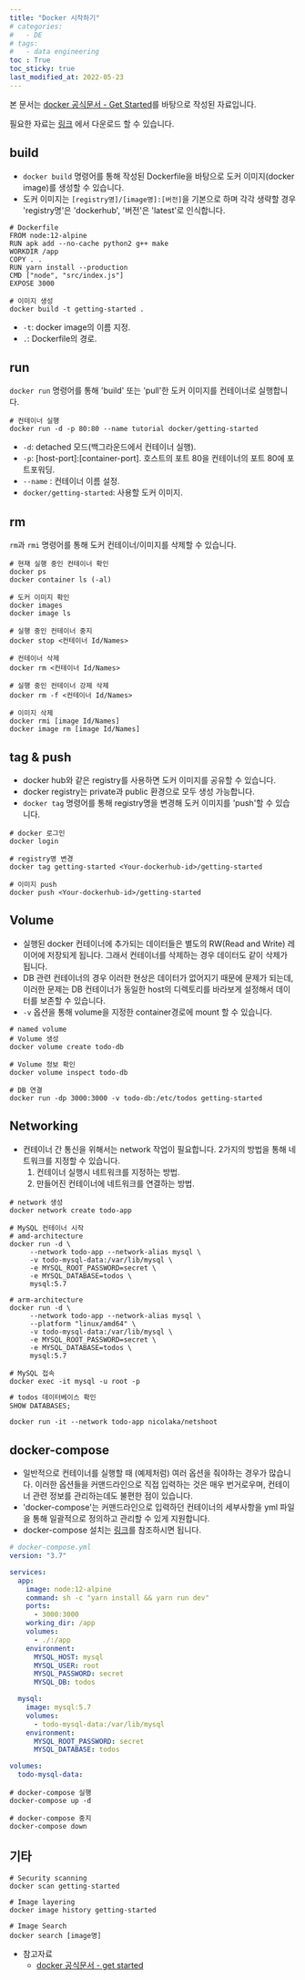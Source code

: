 ```yaml
---
title: "Docker 시작하기"
# categories:
#   - DE
# tags:
#   - data engineering
toc : True
toc_sticky: true
last_modified_at: 2022-05-23
---
```


본 문서는 [docker 공식문서 - Get Started](https://docs.docker.com/get-started/)를 바탕으로 작성된 자료입니다.

필요한 자료는 [링크](https://github.com/docker/getting-started/tree/master/app) 에서 다운로드 할 수 있습니다.

## build
* `docker build` 명령어를 통해 작성된 Dockerfile을 바탕으로 도커 이미지(docker image)를 생성할 수 있습니다. 
* 도커 이미지는 `[registry명]/[image명]:[버전]`을 기본으로 하며 각각 생략할 경우 'registry명'은 'dockerhub', '버전'은 'latest'로 인식합니다.

```docker
# Dockerfile
FROM node:12-alpine
RUN apk add --no-cache python2 g++ make
WORKDIR /app
COPY . .
RUN yarn install --production
CMD ["node", "src/index.js"]
EXPOSE 3000
```

```docker
# 이미지 생성
docker build -t getting-started .
```
* `-t`: docker image의 이름 지정.
*  `.`: Dockerfile의 경로.

## run
`docker run` 명령어를 통해 'build' 또는 'pull'한 도커 이미지를 컨테이너로 실행합니다.
```docker
# 컨테이너 실행
docker run -d -p 80:80 --name tutorial docker/getting-started
```
* `-d`: detached 모드(백그라운드에서 컨테이너 실행).
* `-p`: [host-port]:[container-port]. 호스트의 포트 80을 컨테이너의 포트 80에 포트포워딩.
* `--name` : 컨테이너 이름 설정.
* `docker/getting-started`: 사용할 도커 이미지.

## rm
`rm`과 `rmi` 명령어를 통해 도커 컨테이너/이미지를 삭제할 수 있습니다.
```docker
# 현재 실행 중인 컨테이너 확인
docker ps
docker container ls (-al)

# 도커 이미지 확인
docker images
docker image ls 

# 실행 중인 컨테이너 중지
docker stop <컨테이너 Id/Names>

# 컨테이너 삭제
docker rm <컨테이너 Id/Names>

# 실행 중인 컨테이너 강제 삭제
docker rm -f <컨테이너 Id/Names>

# 이미지 삭제
docker rmi [image Id/Names]
docker image rm [image Id/Names]
```

## tag & push
* docker hub와 같은 registry를 사용하면 도커 이미지를 공유할 수 있습니다. 
* docker registry는 private과 public 환경으로 모두 생성 가능합니다.
* `docker tag` 명령어를 통해 registry명을 변경해 도커 이미지를 'push'할 수 있습니다.

```docker
# docker 로그인
docker login

# registry명 변경
docker tag getting-started <Your-dockerhub-id>/getting-started

# 이미지 push
docker push <Your-dockerhub-id>/getting-started
```

## Volume
* 실행된 docker 컨테이너에 추가되는 데이터들은 별도의 RW(Read and Write) 레이어에 저장되게 됩니다. 그래서 컨테이너를 삭제하는 경우 데이터도 같이 삭제가 됩니다. 
* DB 관련 컨테이너의 경우 이러한 현상은 데이터가 없어지기 때문에 문제가 되는데, 이러한 문제는 DB 컨테이너가 동일한 host의 디렉토리를 바라보게 설정해서 데이터를 보존할 수 있습니다. 
* `-v` 옵션을 통해 volume을 지정한 container경로에 mount 할 수 있습니다.

```docker
# named volume
# Volume 생성
docker volume create todo-db

# Volume 정보 확인
docker volume inspect todo-db

# DB 연결
docker run -dp 3000:3000 -v todo-db:/etc/todos getting-started
```

## Networking
* 컨테이너 간 통신을 위해서는 network 작업이 필요합니다. 2가지의 방법을 통해 네트워크를 지정할 수 있습니다.
  1. 컨테이너 실행시 네트워크를 지정하는 방법.
  2. 만들어진 컨테이너에 네트워크를 연결하는 방법.

```docker
# network 생성
docker network create todo-app

# MySQL 컨테이너 시작
# amd-architecture
docker run -d \
     --network todo-app --network-alias mysql \
     -v todo-mysql-data:/var/lib/mysql \
     -e MYSQL_ROOT_PASSWORD=secret \
     -e MYSQL_DATABASE=todos \
     mysql:5.7

# arm-architecture
docker run -d \
     --network todo-app --network-alias mysql \
     --platform "linux/amd64" \
     -v todo-mysql-data:/var/lib/mysql \
     -e MYSQL_ROOT_PASSWORD=secret \
     -e MYSQL_DATABASE=todos \
     mysql:5.7

# MySQL 접속
docker exec -it mysql -u root -p
```

```sql
# todos 데이터베이스 확인
SHOW DATABASES;
```

```docker
docker run -it --network todo-app nicolaka/netshoot
```

## docker-compose
* 일반적으로 컨테이너를 실행할 때 (예제처럼) 여러 옵션을 줘야하는 경우가 많습니다. 이러한 옵션들을 커맨드라인으로 직접 입력하는 것은 매우 번거로우며, 컨테이너 관련 정보를 관리하는데도 불편한 점이 있습니다. 
* 'docker-compose'는 커맨드라인으로 입력하던 컨테이너의 세부사항을 yml 파일을 통해 일괄적으로 정의하고 관리할 수 있게 지원합니다. 
* docker-compose 설치는 [링크](https://docs.docker.com/compose/install/)를 참조하시면 됩니다.

```yml
# docker-compose.yml
version: "3.7"

services:
  app:
    image: node:12-alpine
    command: sh -c "yarn install && yarn run dev"
    ports:
      - 3000:3000
    working_dir: /app
    volumes:
      - ./:/app
    environment:
      MYSQL_HOST: mysql
      MYSQL_USER: root
      MYSQL_PASSWORD: secret
      MYSQL_DB: todos

  mysql:
    image: mysql:5.7
    volumes:
      - todo-mysql-data:/var/lib/mysql
    environment:
      MYSQL_ROOT_PASSWORD: secret
      MYSQL_DATABASE: todos

volumes:
  todo-mysql-data:
```

```docker
# docker-compose 실행
docker-compose up -d

# docker-compose 중지
docker-compose down
```

## 기타
```docker
# Security scanning
docker scan getting-started
```

```docker
# Image layering
docker image history getting-started
```

```docker
# Image Search
docker search [image명]
```



* 참고자료 
  * [docker 공식문서 - get started](https://docs.docker.com/get-started/)
